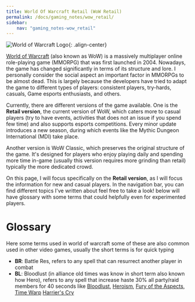 ```yaml
---
title: World Of Warcraft Retail (WoW Retail)
permalink: /docs/gaming_notes/wow_retail/
sidebar:
    nav: "gaming_notes-wow_retail"
---
```


![World of Warcraft Logo](https://upload.wikimedia.org/wikipedia/fr/thumb/e/e3/World_of_Warcraft_Logo.png/1024px-World_of_Warcraft_Logo.png){: .align-center}

[World of Warcraft](https://worldofwarcraft.blizzard.com/en-us/start) (also known as WoW) is a massively multiplayer online role-playing game (MMORPG) that was first launched in 2004. Nowadays, the game has changed significantly in terms of its structure and lore. I personally consider the social aspect an important factor in MMORPGs to be almost dead. This is largely because the developers have tried to adapt the game to different types of players: consistent players, try-hards, casuals, Game esports enthusiasts, and others.

Currently, there are different versions of the game available. One is the **Retail version**, the current version of WoW, which caters more to casual players (try to have events, activities that does not an issue if you spend few time) and also supports esports competitions. Every minor update introduces a new season, during which events like the Mythic Dungeon International (MDI) take place.

Another version is WoW Classic, which preserves the original structure of the game. It's designed for players who enjoy playing daily and spending more time in-game (usually this version requires more grinding than retail) typically the more dedicated crowd.

On this page, I will focus specifically on the **Retail version**, as I will focus the information for new and casual players. In the navigation bar, you can find different topics I've written about feel free to take a look! below will have glossary with some terms that could helpfully even for experimented players.

# Glossary
Here some terms used in world of warcraft some of these are also common used in other video games, usually the short terms is for quick typing
* **BR**: Battle Res, refers to any spell that can resurrect another player in combat
* **BL**: Bloodlust (in alliance old times was know in short term also known how Hero), refers to any spell that increase haste 30% all party/raid members for 40 seconds like [Bloodlust](https://www.wowhead.com/spell=282), [Heroism](https://www.wowhead.com/spell=32182), [Fury of the Aspects](https://www.wowhead.com/spell=390386), [Time Warp](https://www.wowhead.com/spell=80353) [Harrier's Cry](https://www.wowhead.com/spell=466904)
